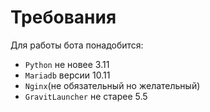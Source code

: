 # Требования

Для работы бота понадобится: 
- `Python` не новее 3.11
- `Mariadb` версии 10.11
- `Nginx`(не обязательный но желательный)
- `GravitLauncher` не старее 5.5  
